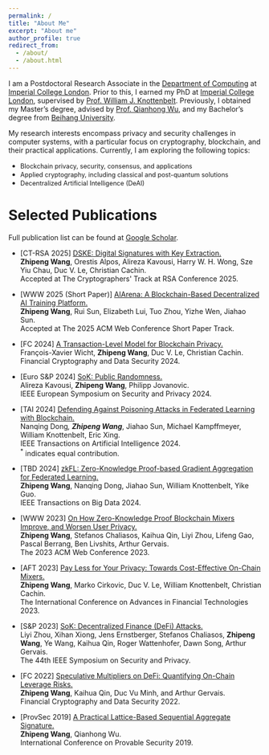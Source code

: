 ```yaml
---
permalink: /
title: "About Me"
excerpt: "About me"
author_profile: true
redirect_from: 
  - /about/
  - /about.html
---
```

I am a Postdoctoral Research Associate in the [Department of Computing](https://www.imperial.ac.uk/computing/) at [Imperial College London](https://www.imperial.ac.uk/). Prior to this, I earned my PhD at [Imperial College London](https://www.imperial.ac.uk/), supervised by [Prof. William J. Knottenbelt](https://www.doc.ic.ac.uk/~wjk/). Previously, I obtained my Master’s degree, advised by [Prof. Qianhong Wu](https://scholar.google.com/citations?hl=en&user=eEzaPPYAAAAJ), and my Bachelor’s degree from [Beihang University](https://ev.buaa.edu.cn/).



My research interests encompass privacy and security challenges in computer systems, with a particular focus on cryptography, blockchain, and their practical applications. Currently, I am exploring the following topics:

- <span style="font-size:0.9em;"> Blockchain privacy, security, consensus, and applications </span>
- <span style="font-size:0.9em;"> Applied cryptography, including classical and post-quantum solutions</span>
- <span style="font-size:0.9em;"> Decentralized Artificial Intelligence (DeAI)</span>

<!-- Please feel free to reach out to me at <u>zhipeng.wang20[at]imperial.ac.uk</u> if you are interested in my research or would like to know more about my detailed CV. -->


Selected Publications
=======
Full publication list can be found at [Google Scholar](https://scholar.google.com/citations?hl=en&user=ughaML4AAAAJ&view_op=list_works&sortby=pubdate).

- <span style="color:dark">\[CT-RSA 2025\]</span> [DSKE: Digital Signatures with Key Extraction.](https://eprint.iacr.org/2022/1753.pdf)<br />
**Zhipeng Wang**, Orestis Alpos,  Alireza Kavousi, Harry W. H. Wong, Sze Yiu Chau, Duc V. Le, Christian Cachin.<br /> 
Accepted at The Cryptographers' Track at RSA Conference 2025. <br /> 

- <span style="color:dark">\[WWW 2025 (Short Paper)\]</span> [AIArena: A Blockchain-Based Decentralized AI Training Platform.](https://arxiv.org/pdf/2412.14566)<br />
**Zhipeng Wang**, Rui Sun, Elizabeth Lui, Tuo Zhou, Yizhe Wen, Jiahao Sun.<br /> 
Accepted at The 2025 ACM Web Conference Short Paper Track. <br /> 

- <span style="color:dark">\[FC 2024\]</span> [A Transaction-Level Model for Blockchain Privacy.](https://eprint.iacr.org/2023/1902.pdf)<br />
François-Xavier Wicht, **Zhipeng Wang**, Duc V. Le, Christian Cachin.<br /> 
Financial Cryptography and Data Security 2024. <br /> 

- <span style="color:dark">\[Euro S&P 2024\]</span> [SoK: Public Randomness.](https://eprint.iacr.org/2023/1121.pdf)<br />
Alireza Kavousi, **Zhipeng Wang**, Philipp Jovanovic.<br /> 
IEEE European Symposium on Security and Privacy 2024. <br /> 

- <span style="color:dark">\[TAI 2024\]</span> [Defending Against Poisoning Attacks in Federated Learning with Blockchain.](https://www.computer.org/csdl/journal/ai/2024/07/10471193/1VpY6lFFWko)<br />
 Nanqing Dong<sup>*</sup>, **Zhipeng Wang**<sup>*</sup>, Jiahao Sun, Michael Kampffmeyer, William Knottenbelt, Eric Xing. <br />
IEEE Transactions on Artificial Intelligence 2024. <br /> 
<sup>*</sup> indicates equal contribution.

- <span style="color:dark">\[TBD 2024\]</span> [zkFL: Zero-Knowledge Proof-based Gradient Aggregation for Federated Learning.](https://ieeexplore.ieee.org/stamp/stamp.jsp?arnumber=10535217)<br />
 **Zhipeng Wang**, Nanqing Dong, Jiahao Sun, William Knottenbelt, Yike Guo. <br />
IEEE Transactions on Big Data 2024. <br /> 

- <span style="color:dark">\[WWW 2023\]</span> [On How Zero-Knowledge Proof Blockchain Mixers Improve, and Worsen User Privacy.](https://arxiv.org/pdf/2201.09035.pdf)\
**Zhipeng Wang**, Stefanos Chaliasos, Kaihua Qin, Liyi Zhou, Lifeng Gao, Pascal Berrang, Ben Livshits, Arthur Gervais.\
The 2023 ACM Web Conference 2023. 

- <span style="color:dark">\[AFT 2023\]</span> [Pay Less for Your Privacy: Towards Cost-Effective On-Chain Mixers.](https://eprint.iacr.org/2023/1222.pdf)\
**Zhipeng Wang**, Marko Cirkovic, Duc V. Le, William Knottenbelt, Christian Cachin.\
The International Conference on Advances in Financial Technologies 2023.

- <span style="color:dark">\[S&P 2023\]</span> [SoK: Decentralized Finance (DeFi) Attacks.](https://arxiv.org/pdf/2208.13035.pdf)<br />
Liyi Zhou, Xihan Xiong, Jens Ernstberger, Stefanos Chaliasos, **Zhipeng Wang**, Ye Wang, Kaihua Qin, Roger Wattenhofer, Dawn Song, Arthur Gervais.<br />
The 44th IEEE Symposium on Security and Privacy.

- <span style="color:dark">\[FC 2022\]</span> [Speculative Multipliers on DeFi: Quantifying On-Chain Leverage Risks.](https://link.springer.com/chapter/10.1007/978-3-031-18283-9_3)<br />
**Zhipeng Wang**, Kaihua Qin, Duc Vu Minh, and Arthur Gervais.<br />
Financial Cryptography and Data Security 2022.



<!-- - <span style="color:darkgray">\[NeurIPS DMLW'22\]</span> [FLock: Defending Malicious Behaviors in Federated Learning with Blockchain.](https://arxiv.org/pdf/2211.04344.pdf)<br /> 
Nanqing Dong<sup>*</sup>, Jiahao Sun<sup>*</sup>, **Zhipeng Wang**<sup>*</sup>, Shuoying Zhang<sup>*</sup>, and Shuhao Zheng<sup>*</sup>.<br /> 
NeurIPS 2022 Workshops on Decentralization and Trustworthy Machine Learning in Web3: Methodologies, Platforms, and Applications. [Runner-up Award.](https://ai-secure.github.io/DMLW2022/papers)<br />
<sup>*</sup>Authors are arranged in alphabetical order. -->

- <span style="color:darkg">\[ProvSec 2019\]</span> [A Practical Lattice-Based Sequential Aggregate Signature.](https://link.springer.com/chapter/10.1007/978-3-030-31919-9_6)<br />**Zhipeng Wang**, Qianhong Wu.<br />
International Conference on Provable Security 2019.


